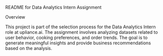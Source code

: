 README for Data Analytics Intern Assignment

Overview

This project is part of the selection process for the Data Analytics Intern role at upliance.ai. The assignment involves analyzing datasets related to user behavior, cooking preferences, and order trends. The goal is to generate meaningful insights and provide business recommendations based on the analysis.
